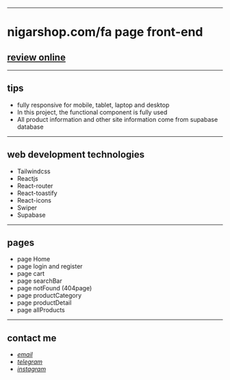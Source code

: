 
---

# nigarshop.com/fa page front-end
## [review online](https://mohammad-zeynali.github.io/nigarshop/)

---
## tips

* fully responsive for mobile, tablet, laptop and desktop
* In this project, the functional component is fully used
* All product information and other site information come from supabase database

---

## web development technologies
* Tailwindcss  
* Reactjs
* React-router
* React-toastify
* React-icons
* Swiper
* Supabase

---

## pages
* page Home
* page login and register 
* page cart
* page searchBar
* page notFound (404page)
* page productCategory
* page productDetail
* page allProducts

---

## contact me
* *[email](mailto:051.mhmdzynaly977@gmail.com)*
* *[telegram](https://t.me/zeynali2003/)*
* *[instagram](https://instagram.com/zeynali2003/)*

